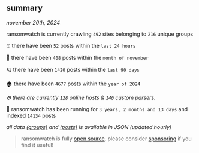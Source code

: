 
## summary
_november 20th, 2024_

ransomwatch is currently crawling `492` sites belonging to `216` unique groups

⏲ there have been `52` posts within the `last 24 hours`

🦈 there have been `408` posts within the `month of november`

🪐 there have been `1420` posts within the `last 90 days`

🏚 there have been `4677` posts within the `year of 2024`

_⚙️ there are currently `128` online hosts & `140` custom parsers._

🦕 ransomwatch has been running for `3 years, 2 months and 13 days` and indexed `14134` posts

_all data  [(groups)](http://ransomwhat.telemetry.ltd/groups) and [(posts)](http://ransomwhat.telemetry.ltd/posts) is available in JSON (updated hourly)_

> ransomwatch is fully [open source](https://github.com/joshhighet/ransomwatch#ransomwatch--). please consider [sponsoring](https://github.com/sponsors/joshhighet) if you find it useful!
